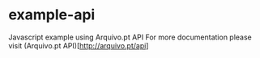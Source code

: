 # example-api
Javascript example using Arquivo.pt API
For more documentation please visit (Arquivo.pt API)[http://arquivo.pt/api]
